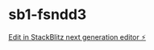 # sb1-fsndd3

[Edit in StackBlitz next generation editor ⚡️](https://stackblitz.com/~/github.com/ymanougui/sb1-fsndd3)